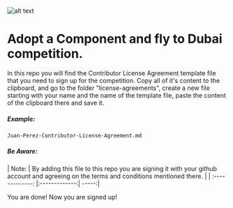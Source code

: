 ![alt text](https://github.com/bitDubai/media-kit/blob/master/Readme%20Image/Fermat%20Logotype/Fermat_Logo_3D.png "Fermat Logo")

# Adopt a Component and fly to Dubai competition.

In this repo you will find the Contributor License Agreement template file that you need to sign up for the competition. Copy all of it's content to the clipboard, and go to the folder "license-agreements", create a new file starting with your name and the name of the template file, paste the content of the clipboard there and save it. 


##### Example: 

```shell
Juan-Perez-Contributor-License-Agreement.md
```

##### Be Aware: 

| Note:        | By adding this file to this repo you are signing it with your github account and agreeing on the terms and conditions mentioned there.            | 
| :-------------: |:-------------:| -----:|



You are done! Now you are signed up! 

